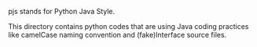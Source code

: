 pjs stands for Python Java Style. 

This directory contains python codes that
are using Java coding practices like camelCase
naming convention and (fake)Interface source files.
